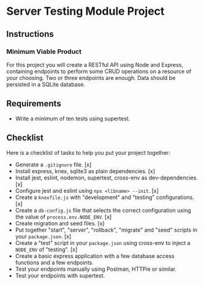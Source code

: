 # Server Testing Module Project

## Instructions

### Minimum Viable Product

For this project you will create a RESTful API using Node and Express, containing endpoints to perform some CRUD operations on a resource of your choosing. Two or three endpoints are enough. Data should be persisted in a SQLite database.

## Requirements

- Write a minimum of ten tests using supertest.

## Checklist

Here is a checklist of tasks to help you put your project together:

- Generate a `.gitignore` file. [x]
- Install express, knex, sqlite3 as plain dependencies. [x]
- Install jest, eslint, nodemon, supertest, cross-env as dev-dependencies. [x]
- Configure jest and eslint using `npx <libname> --init`. [x]
- Create a `knexfile.js` with "development" and "testing" configurations. [x]
- Create a `db-config.js` file that selects the correct configuration using the value of `process.env.NODE_ENV`. [x]
- Create migration and seed files. [x]
- Put together "start", "server", "rollback", "migrate" and "seed" scripts in your `package.json`. [x]
- Create a "test" script in your `package.json` using cross-env to inject a `NODE_ENV` of "testing". [x]
- Create a basic express application with a few database access functions and a few endpoints.
- Test your endpoints manually using Postman, HTTPie or similar.
- Test your endpoints with supertest.
